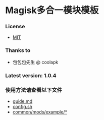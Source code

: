 # Magisk多合一模块模板

### License
- [MIT](LICENSE)

### Thanks to
- 包包包先生 @ coolapk

### Latest version: 1.0.4

### 使用方法请查看以下文件
- [guide.md](guide.md)
- [config.sh](config.sh)
- [common/mods/example/*](common/mods/example/)


